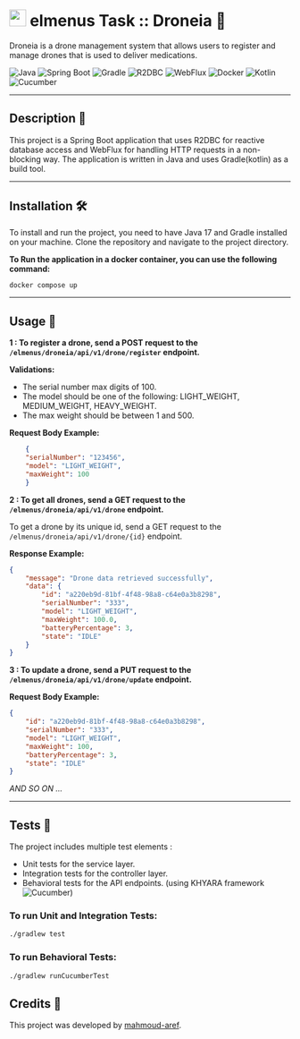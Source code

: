 #  <img src="https://play-lh.googleusercontent.com/OlpZ50TosR0DCS0WX1Kn6CJVqyv2v0gHeW196O2RqKuBjVJGgjV-ik07w_eB4o0Ndr7E" width="30" height="30"> elmenus Task :: Droneia 🚁


Droneia is a drone management system that allows users to register and manage drones that is used to deliver
medications.

![Java](https://img.shields.io/badge/-Java-red?style=flat-square&logo=java)
![Spring Boot](https://img.shields.io/badge/-Spring%20Boot-green?style=flat-square&logo=spring)
![Gradle](https://img.shields.io/badge/-Gradle-blue?style=flat-square&logo=gradle)
![R2DBC](https://img.shields.io/badge/-R2DBC-blue?style=flat-square&logo=reactivex)
![WebFlux](https://img.shields.io/badge/-WebFlux-blue?style=flat-square&logo=spring)
![Docker](https://img.shields.io/badge/-Docker-blue?style=flat-square&logo=docker)
![Kotlin](https://img.shields.io/badge/-Kotlin-blue?style=flat-square&logo=kotlin)
![Cucumber](https://img.shields.io/badge/-Cucumber-blue?style=flat-square&logo=cucumber)

----

## Description 📝

This project is a Spring Boot application that uses R2DBC for reactive database access and WebFlux for handling HTTP
requests in a non-blocking way. The application is written in Java and uses Gradle(kotlin) as a build tool.

---

## Installation 🛠️

To install and run the project, you need to have Java 17 and Gradle installed on your machine. Clone the repository and
navigate to the project directory.

**To Run the application in a docker container, you can use the following command:**

```bash
docker compose up
```

---

## Usage 🚀

**1 : To register a drone, send a POST request to the `/elmenus/droneia/api/v1/drone/register` endpoint.**

**Validations:**

- The serial number max digits of 100.
- The model should be one of the following: LIGHT_WEIGHT, MEDIUM_WEIGHT, HEAVY_WEIGHT.
- The max weight should be between 1 and 500.

**Request Body Example:**

``` json
    {
    "serialNumber": "123456",
    "model": "LIGHT_WEIGHT",
    "maxWeight": 100
    }
```

**2 : To get all drones, send a GET request to the `/elmenus/droneia/api/v1/drone` endpoint.**

To get a drone by its unique id, send a GET request to the `/elmenus/droneia/api/v1/drone/{id}` endpoint.

**Response Example:**

``` json
{
    "message": "Drone data retrieved successfully",
    "data": {
        "id": "a220eb9d-81bf-4f48-98a8-c64e0a3b8298",
        "serialNumber": "333",
        "model": "LIGHT_WEIGHT",
        "maxWeight": 100.0,
        "batteryPercentage": 3,
        "state": "IDLE"
    }
}
```

**3 : To update a drone, send a PUT request to the `/elmenus/droneia/api/v1/drone/update` endpoint.**

**Request Body Example:**

``` json
{
    "id": "a220eb9d-81bf-4f48-98a8-c64e0a3b8298",
    "serialNumber": "333",
    "model": "LIGHT_WEIGHT",
    "maxWeight": 100,
    "batteryPercentage": 3,
    "state": "IDLE"
}
```

_AND SO ON ..._

-----

## Tests 🧪

The project includes multiple test elements :

* Unit tests for the service layer.
* Integration tests for the controller layer.
* Behavioral tests for the API endpoints. (using KHYARA
  framework ![Cucumber](https://img.shields.io/badge/-Cucumber-blue?style=flat-square&logo=cucumber))

### To run Unit and Integration Tests:

```bash
./gradlew test
```

### To run Behavioral Tests:

```bash
./gradlew runCucumberTest
```

## Credits 👏

This project was developed by [mahmoud-aref](https://github.com/mahmoud-aref).



